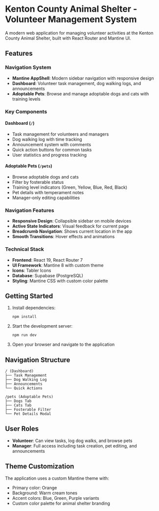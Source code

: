 # Kenton County Animal Shelter - Volunteer Management System

A modern web application for managing volunteer activities at the Kenton County Animal Shelter, built with React Router and Mantine UI.

## Features

### Navigation System
- **Mantine AppShell**: Modern sidebar navigation with responsive design
- **Dashboard**: Volunteer task management, dog walking logs, and announcements
- **Adoptable Pets**: Browse and manage adoptable dogs and cats with training levels

### Key Components

#### Dashboard (`/`)
- Task management for volunteers and managers
- Dog walking log with time tracking
- Announcement system with comments
- Quick action buttons for common tasks
- User statistics and progress tracking

#### Adoptable Pets (`/pets`)
- Browse adoptable dogs and cats
- Filter by fosterable status
- Training level indicators (Green, Yellow, Blue, Red, Black)
- Pet details with temperament notes
- Manager-only editing capabilities

### Navigation Features
- **Responsive Design**: Collapsible sidebar on mobile devices
- **Active State Indicators**: Visual feedback for current page
- **Breadcrumb Navigation**: Shows current location in the app
- **Smooth Transitions**: Hover effects and animations

### Technical Stack
- **Frontend**: React 19, React Router 7
- **UI Framework**: Mantine 8 with custom theme
- **Icons**: Tabler Icons
- **Database**: Supabase (PostgreSQL)
- **Styling**: Mantine CSS with custom color palette

## Getting Started

1. Install dependencies:
   ```bash
   npm install
   ```

2. Start the development server:
   ```bash
   npm run dev
   ```

3. Open your browser and navigate to the application

## Navigation Structure

```
/ (Dashboard)
├── Task Management
├── Dog Walking Log
├── Announcements
└── Quick Actions

/pets (Adoptable Pets)
├── Dogs Tab
├── Cats Tab
├── Fosterable Filter
└── Pet Details Modal
```

## User Roles

- **Volunteer**: Can view tasks, log dog walks, and browse pets
- **Manager**: Full access including task creation, pet editing, and announcements

## Theme Customization

The application uses a custom Mantine theme with:
- Primary color: Orange
- Background: Warm cream tones
- Accent colors: Blue, Green, Purple variants
- Custom color palette for animal shelter branding
